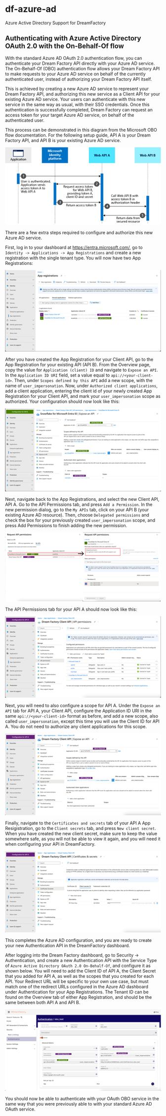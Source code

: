 # df-azure-ad
Azure Active Directory Support for DreamFactory


## Authenticating with Azure Active Directory OAuth 2.0 with the On-Behalf-Of flow
With the standard Azure AD OAuth 2.0 authentication flow, you can authenticate your Dream Factory API directly with your Azure AD service. The On-Behalf-Of (OBO) authentication flow allows your Dream Factory API to make requests to your Azure AD service on behalf of the currently authenticated user, instead of authorizing your Dream Factory API itself.

This is achieved by creating a new Azure AD service to represent your Dream Factory API, and authorizing this new service as a Client API for your existing Azure AD service. Your users can authenticate with this new service in the same way as usual, with their SSO credentials. Once this authentication is successfully completed, Dream Factory can request an access token for your target Azure AD service, on behalf of the authenticated user.

This process can be demonstrated in this diagram from the Microsoft OBO flow documentation. For the following setup guide, API A is your Dream Factory API, and API B is your existing Azure AD service.

![OBO Flow Diagram](./doc-images/protocols-oauth-on-behalf-of-flow.png)

There are a few extra steps required to configure and authorize this new Azure AD service.

First, log in to your dashboard at https://entra.microsoft.com/, go to `Identity -> Applications -> App Registrations` and create a new registration with the single tenant type. You will now have two App Registrations:

![App Registrations](./doc-images/AppRegistrations.jpg)


After you have created the App Registration for your Client API, go to the App Registration for your existing API (API B). From the Overview page, copy the value for `Application (client) ID` and navigate to `Expose an API`. In the `Application ID URI` field, set a value equal to `api://<your-client-id>`. Then, under `Scopes defined by this API` add a new scope, with the name of `user_impersonation`. Now, under `Authorized client applications`, add a client application, entering the client id of your newly created App Registration for your Client API, and mark your `user_impersonation` scope as authorized. Your configuration should now look like this:

![Scope Configuration](./doc-images/ScopeConfiguration.jpg)

Next, navigate back to the App Registrations, and select the new Client API, API A. Go to the API Permissions tab, and press `Add a Permission`. In the new permission dialog, go to the `My APIs` tab, click on your API B (your existing Azure AD resource). Then, choose `Delegated permissions` and check the box for your previously created `user_impersonation` scope, and press Add Permissions to finish adding the new permission.

![Add Permission](./doc-images/NewPermission.jpg)

The API Permissions tab for your API A should now look like this:

![API Permissions](./doc-images/API-Permissions.jpg)

Next, you will need to also configure a scope for API A. Under the `Expose an API` tab for API A, your Client API, configure the Application ID URI in the same `api://<your-client-id>` format as before, and add a new scope, also called `user_impersonation`, except this time you will use the Client ID for API A. You do not need to authorize any client applications for this scope.

![API A Scope](./doc-images/API-A-Scope.jpg)

Finally, navigate to the `Certificates and secrets` tab of your API A App Resigistration, go to the `Client secrets` tab, and press `New client secret`. When you have created the new client secret, make sure to keep the value somewhere safe, as you will not be able to view it again, and you will need it when configuring your API in DreamFactory.

![API A Client Secret](./doc-images/ClientSecret.jpg)

This completes the Azure AD configuration, and you are ready to create your new Authentication API in the DreamFactory dashboard.

After logging into the Dream Factory dashboard, go to Security -> Authentication, and create a new Authentication API with the Service Type of `Azure Active Directory OAuth 2.0 On-Behalf-Of`, and configure it as shown below. You will need to add the Client ID of API A, the Client Secret that you added for API A, as well as the scopes that you created for each API. Your Redirect URL will be specific to your own use case, but must match one of the redirect URLs configured in the Azure AD dashboard under Authentication for your App Registrations. The Tenant ID can be found on the Overview tab of either App Registration, and should be the same between both API A and API B.

![DreamFactory Config](./doc-images/DF-Config.jpg)

You should now be able to authenticate with your OAuth OBO service in the same way that you were previously able to with your standard Azure AD OAuth service.